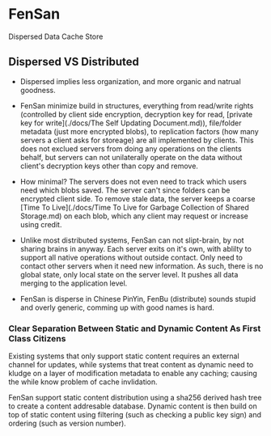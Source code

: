 FenSan
======

Dispersed Data Cache Store

Dispersed VS Distributed
----

- Dispersed implies less organization, and more organic and natrual goodness.

- FenSan minimize build in structures, everything from read/write rights (controlled by client side encryption, decryption key for read, [private key for write](./docs/The Self Updating Document.md)), file/folder metadata (just more encrypted blobs), to replication factors (how many servers a client asks for storeage) are all implemented by clients. This does not exclued servers from doing any operations on the clients behalf, but servers can not unilaterally operate on the data without client's decryption keys other than copy and remove.

- How minimal? The servers does not even need to track which users need which blobs saved. The server can't since folders can be encrypted client side. To remove stale data, the server keeps a coarse [Time To Live](./docs/Time To Live for Garbage Collection of Shared Storage.md) on each blob, which any client may request or increase using credit. 

- Unlike most distributed systems, FenSan can not slipt-brain, by not sharing brains in anyway. Each server exits on it's own, with ablilty to support all native operations without outside contact. Only need to contact other servers when it need new information. As such, there is no global state, only local state on the server level. It pushes all data merging to the application level. 

- FenSan is disperse in Chinese PinYin, FenBu (distribute) sounds stupid and overly generic, comming up with good names is hard.

### Clear Separation Between Static and Dynamic Content As First Class Citizens

Existing systems that only support static content requires an external channel for updates, while systems that treat content as dynamic need to kludge on a layer of modification metadata to enable any caching; causing the while know problem of cache invlidation.

FenSan support static content distribution using a sha256 derived hash tree to create a content addresable database. Dynamic content is then build on top of static content using filtering (such as checking a public key sign) and ordering (such as version number).




